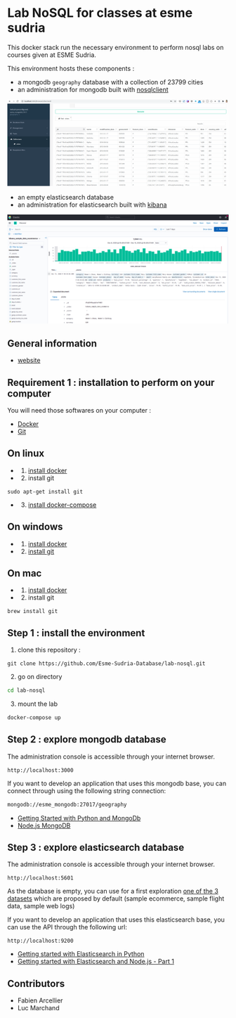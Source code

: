 # Lab NoSQL for classes at esme sudria

This docker stack run the necessary environment to perform nosql labs
on courses given at ESME Sudria.

This environment hosts these components :

* a mongodb ``geography`` database with a collection of 23799 cities
* an administration for mongodb built with [nosqlclient](https://www.nosqlclient.com/docs/index.html)

![](docs/nosqlclient_geography.png)

* an empty elasticsearch database
* an administration for elasticsearch built with [kibana](https://www.elastic.co/fr/kibana)

![](docs/kibana_sample_ecommerce.png)

## General information

* [website](esme.farcellier.com)

## Requirement 1 : installation to perform on your computer

You will need those softwares on your computer :

* [Docker](https://www.docker.com/)
* [Git](https://git-scm.com/)

On linux
---------

* 1. [install docker](https://docs.docker.com/engine/install/ubuntu/)

* 2. install git

```
sudo apt-get install git
```

* 3. [install docker-compose](https://docs.docker.com/compose/install/#install-compose-on-linux-systems)

On windows
-----------

* 1. [install docker](https://docs.docker.com/docker-for-windows/install/)

* 2. [install git](https://git-scm.com/download/win)

On mac
-------

* 1. [install docker](https://docs.docker.com/docker-for-mac/install/)

* 2. install git

```
brew install git
```


## Step 1 : install the environment

1. clone this repository :

```
git clone https://github.com/Esme-Sudria-Database/lab-nosql.git
```

2. go on directory

```bash
cd lab-nosql
```

3. mount the lab

```bash
docker-compose up
```

## Step 2 : explore mongodb database

The administration console is accessible through your internet browser.

```
http://localhost:3000
```

If you want to develop an application that uses this mongodb base, you
can connect through using the following string connection:

```bash
mongodb://esme_mongodb:27017/geography
```

* [Getting Started with Python and MongoDb](https://www.mongodb.com/blog/post/getting-started-with-python-and-mongodb)
* [Node.js MongoDB](https://www.w3schools.com/nodejs/nodejs_mongodb.asp)

## Step 3 : explore elasticsearch database

The administration console is accessible through your internet browser.

```
http://localhost:5601
```

As the database is empty, you can use for a first exploration [one of the 3 
datasets](http://localhost:5601/app/home#/tutorial_directory) which are proposed by default (sample ecommerce, sample flight data, sample web logs)

If you want to develop an application that uses this elasticsearch base, you
can use the API through the following url:

```
http://localhost:9200
```

* [Getting started with Elasticsearch in Python](https://towardsdatascience.com/getting-started-with-elasticsearch-in-python-c3598e718380)
* [Getting started with Elasticsearch and Node.js - Part 1](https://www.compose.com/articles/getting-started-with-elasticsearch-and-node/)

## Contributors

* Fabien Arcellier
* Luc Marchand
